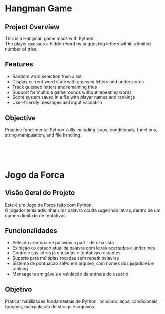 # Hangman Game

## Project Overview

This is a Hangman game made with Python.  
The player guesses a hidden word by suggesting letters within a limited number of tries.

## Features

- Random word selection from a list  
- Display current word state with guessed letters and underscores  
- Track guessed letters and remaining tries  
- Support for multiple game rounds without repeating words  
- Score system saved in a file with player names and rankings  
- User-friendly messages and input validation  

## Objective

Practice fundamental Python skills including loops, conditionals, functions, string manipulation, and file handling.


<br>
<br>
<br>


# Jogo da Forca

## Visão Geral do Projeto

Este é um Jogo da Forca feito com Python.  
O jogador tenta adivinhar uma palavra oculta sugerindo letras, dentro de um número limitado de tentativas.

## Funcionalidades

- Seleção aleatória de palavras a partir de uma lista  
- Exibição do estado atual da palavra com letras acertadas e underlines  
- Controle das letras já chutadas e tentativas restantes  
- Suporte para múltiplas rodadas sem repetir palavras  
- Sistema de pontuação salvo em arquivo, com nomes dos jogadores e ranking  
- Mensagens amigáveis e validação da entrada do usuário  

## Objetivo

Praticar habilidades fundamentais de Python, incluindo laços, condicionais, funções, manipulação de strings e arquivos.

